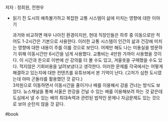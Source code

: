 저자 : 정희원, 전현우

* 읽기 전 
	도시의 예측불가하고 복잡한 교통 시스템이 삶에 미치는 영향에 대한 이야기 
	
	과거와 비교하면 매우 나아진 환경이지만, 
	현대 직장인들은 하루 중 이동으로만 적어도 1-2시간은 기본으로 사용한다. 
	이러한 교통 시스템이 인간의 삶과 건강에 미치는 영향에 대한 내용이 주를 이룰 것으로 보인다.
	어제만 해도 나는 미용실을 방문하기 위해 이동시간만 6시간을 넘게 사용했다. 
	교통비는 4만원 가까이 사용했을 것이다. 
	이 시간과 돈으로 이번에 산 강의를 더 볼 수도 있고, 겨울옷을 구매했을 수도 있다. 
	적지않은 기회비용을 날려보냈다고 생각한다.
	이러한 문제를 각국에서는 어떻게 해결하고 있는지에 대한 컨텐츠를 유튜브에서 본 기억이 난다. 
	(고저가 심한 도시였는데 아마 곤돌라를 활용했던 것 같다.)	
	3차원으로 이동하면서 이동시간을 줄이거나 배를 이용해서 강을 건너는 방식도 보았다.
	뉴스채널을 통해 서울은 한강을 건널 수 있는 배를 이용해보려 하는 것 같은데 
	도심에서 낼 수 있는 배의 최대속력과 관련된 법적인 문제나 자금문제도 있는 것으로 보아 
	순탄치 않을 것 같다. 
	




#book 